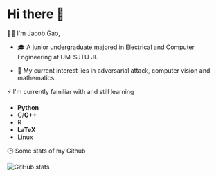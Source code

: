 # Hi there 👋

👨‍🎓 I'm Jacob Gao, 

- 🎓 A junior undergraduate majored in Electrical and Computer Engineering at UM-SJTU JI.

- 🥰 My current interest lies in adversarial attack, computer vision and mathematics.


⚡ I'm currently familiar with and still learning
- **Python**
- C/**C++**
- R  
- **LaTeX**
- Linux

🕑 Some stats of my Github

![GitHub stats](https://github-readme-stats.vercel.app/api?username=G-1nOnly&show_icons=true&hide=contribs,prs&theme=tokyonight)
